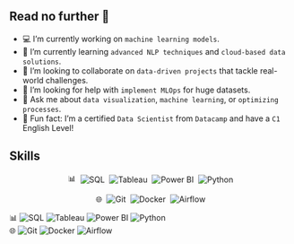 ## Read no further 👋

* 💻 I’m currently working on `machine learning models`.  
* 🌱 I’m currently learning `advanced NLP techniques` and `cloud-based data solutions`.  
* 🔮 I’m looking to collaborate on `data-driven projects` that tackle real-world challenges.  
* 🧐 I’m looking for help with `implement MLOps` for huge datasets.  
* 💬 Ask me about `data visualization`, `machine learning`, or `optimizing processes`.    
* 💎 Fun fact: I’m a certified `Data Scientist` from `Datacamp` and have a `C1` English Level!

## Skills

<p align="center">
  <span style="display: inline-flex; align-items: center;">
    📊
    <img src="https://img.shields.io/badge/SQL-FFD700?style=for-the-badge&logo=postgresql&logoColor=FFD700&labelColor=000000" alt="SQL" style="margin-left: 8px;"/>
    <img src="https://img.shields.io/badge/Tableau-FFD700?style=for-the-badge&logo=tableau&logoColor=FFD700&labelColor=000000" alt="Tableau" style="margin-left: 8px;"/>
    <img src="https://img.shields.io/badge/Power_BI-FFD700?style=for-the-badge&logo=google-analytics&logoColor=FFD700&labelColor=000000" alt="Power BI" style="margin-left: 8px;"/>
    <img src="https://img.shields.io/badge/Python-FFD700?style=for-the-badge&logo=python&logoColor=FFD700&labelColor=000000" alt="Python" style="margin-left: 8px;"/>
  </span>
</p>

<p align="center">
  <span style="display: inline-flex; align-items: center;">
    🌐
    <img src="https://img.shields.io/badge/Git-FFD700?style=for-the-badge&logo=git&logoColor=FFD700&labelColor=000000" alt="Git" style="margin-left: 8px;"/>
    <img src="https://img.shields.io/badge/Docker-FFD700?style=for-the-badge&logo=docker&logoColor=FFD700&labelColor=000000" alt="Docker" style="margin-left: 8px;"/>
    <img src="https://img.shields.io/badge/Airflow-FFD700?style=for-the-badge&logo=apache-airflow&logoColor=FFD700&labelColor=000000" alt="Airflow" style="margin-left: 8px;"/>
  </span>
</p>




📊 ![SQL](https://img.shields.io/badge/SQL-FFD700?style=for-the-badge&logo=postgresql&logoColor=FFD700&labelColor=000000)
![Tableau](https://img.shields.io/badge/Tableau-FFD700?style=for-the-badge&logo=tableau&logoColor=FFD700&labelColor=000000)
![Power BI](https://img.shields.io/badge/Power_BI-FFD700?style=for-the-badge&logo=google-analytics&logoColor=FFD700&labelColor=000000)
![Python](https://img.shields.io/badge/Python-FFD700?style=for-the-badge&logo=python&logoColor=FFD700&labelColor=000000)</br>
🌐
![Git](https://img.shields.io/badge/Git-FFD700?style=for-the-badge&logo=git&logoColor=FFD700&labelColor=000000)
![Docker](https://img.shields.io/badge/Docker-FFD700?style=for-the-badge&logo=docker&logoColor=FFD700&labelColor=000000)
![Airflow](https://img.shields.io/badge/Airflow-FFD700?style=for-the-badge&logo=apache-airflow&logoColor=FFD700&labelColor=000000)

<!--
**rownlet/rownlet** is a ✨ _special_ ✨ repository because its `README.md` (this file) appears on your GitHub profile.

Here are some ideas to get you started:



-->
